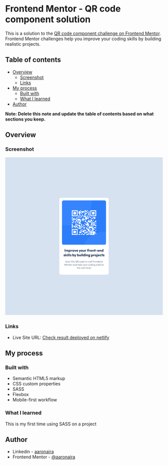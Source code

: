 # Frontend Mentor - QR code component solution

This is a solution to the [QR code component challenge on Frontend Mentor](https://www.frontendmentor.io/challenges/qr-code-component-iux_sIO_H). Frontend Mentor challenges help you improve your coding skills by building realistic projects.

## Table of contents

- [Overview](#overview)
  - [Screenshot](#screenshot)
  - [Links](#links)
- [My process](#my-process)
  - [Built with](#built-with)
  - [What I learned](#what-i-learned)
- [Author](#author)

**Note: Delete this note and update the table of contents based on what sections you keep.**

## Overview

### Screenshot

![](./screenshot.png)

### Links

- Live Site URL: [Check result deployed on netlify](https://regal-axolotl-66e035.netlify.app/)

## My process

### Built with

- Semantic HTML5 markup
- CSS custom properties
- SASS
- Flexbox
- Mobile-first workflow

### What I learned

This is my first time using SASS on a project

## Author

- Linkedin - [aaronaira](https://www.linkedin.com/in/aaron-aira/)
- Frontend Mentor - [@aaronaira](https://www.frontendmentor.io/profile/aaronaira)

